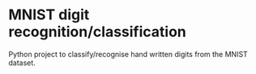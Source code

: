 # MNIST digit recognition/classification

Python project to classify/recognise hand written digits from the MNIST dataset.
